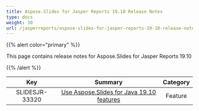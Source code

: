 ```yaml
---
title: Aspose.Slides for Jasper Reports 19.10 Release Notes
type: docs
weight: 30
url: /jasperreports/aspose-slides-for-jasper-reports-19-10-release-notes/
---
```


{{% alert color="primary" %}} 

This page contains release notes for Aspose.Slides for Jasper Reports 19.10

{{% /alert %}} 

|**Key** |**Summary** |**Category** |
| :-: | :-: | :-: |
|SLIDESJR-33320|[Use Aspose.Slides for Java 19.10 features](https://docs.aspose.com/display/slidesjava/Aspose.Slides+for+Java+19.10+Release+Notes)|Feature|

